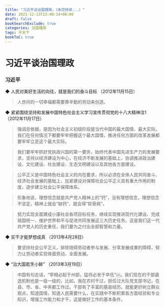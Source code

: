 ```yaml
---
title: "习近平谈治国理政，（未完待续...）"
date: 2021-12-13T23:40:14+08:00
draft: false
bookSearchExclude: true
categories: 治国理政
tags: 平天下
bookToC: true
---
```


# 习近平谈治国理政
### 习近平


◆ 人民对美好生活的向往，就是我们的奋斗目标 （2012年11月15日）

> 人世间的一切幸福都需要靠辛勤的劳动来创造。


◆ 紧紧围绕坚持和发展中国特色社会主义学习宣传贯彻党的十八大精神注1 （2012年11月17日）

> 强调总依据，是因为社会主义初级阶段是当代中国的最大国情、最大实际。我们在任何情况下都要牢牢把握这个最大国情，推进任何方面的改革发展都要牢牢立足这个最大实际。

> 我们要牢牢抓好党执政兴国的第一要务，始终代表中国先进生产力的发展要求，坚持以经济建设为中心，在经济不断发展的基础上，协调推进政治建设、文化建设、社会建设、生态文明建设以及其他各方面建设。

> 公平正义是中国特色社会主义的内在要求，所以必须在全体人民共同奋斗、经济社会发展的基础上，加紧建设对保障社会公平正义具有重大作用的制度，逐步建立社会公平保障体系。

> 形象地说，理想信念就是共产党人精神上的“钙”，没有理想信念，理想信念不坚定，精神上就会“缺钙”，就会得“软骨病”。

> 努力实现全面建成小康社会各项目标任务，继续实现推进现代化建设、完成祖国统一、维护世界和平与促进共同发展这三大历史任务。这是我们这一代共产党人的历史重任，我们要为之付出全部智慧和力量。


◆ 实干才能梦想成真 （2013年4月28日）

> 要坚持社会公平正义，排除阻碍劳动者参与发展、分享发展成果的障碍，努力让劳动者实现体面劳动、全面发展。


◆ “治大国若烹小鲜” （2013年3月19日）

> 中国有句古话，“宰相必起于州部，猛将必发于卒伍”￼。我们现在的干部遴选机制也是一级一级的，比如，我在农村干过，担任过大队党支部书记，在县、市、省、中央都工作过。干部有了丰富的基层经历，就能更好树立群众观点，知道国情，知道人民需要什么，在实践中不断积累各方面经验和专业知识，增强工作能力和才干。这是做好工作的基本条件。

